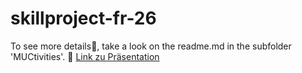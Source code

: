 # skillproject-fr-26

To see more details🐳, take a look on the readme.md in the subfolder 'MUCtivities'. 👀
<a href="https://github.com/sweIhm-ws2018-19/skillproject-fr-26/blob/master/MUCtivities/Dokumente/Dropbox/MUCtivities%20Pr%C3%A4si.pdf?raw=true">Link zu Präsentation</a>
